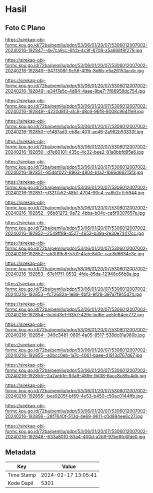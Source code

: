 # Hasil

## Foto C Plano

https://sirekap-obj-formc.kpu.go.id/72ba/pemilu/pdpr/53/06/01/20/07/5306012007002-20240216-192847--4e7ca9cc-6fcb-4c9f-8708-a5a668f8f279.jpg

https://sirekap-obj-formc.kpu.go.id/72ba/pemilu/pdpr/53/06/01/20/07/5306012007002-20240216-192849--947f306f-9c58-4f9b-8d6b-e5a26153acdc.jpg

https://sirekap-obj-formc.kpu.go.id/72ba/pemilu/pdpr/53/06/01/20/07/5306012007002-20240216-192849--e34f7e5c-4d84-4aee-9be7-7f88959dc754.jpg

https://sirekap-obj-formc.kpu.go.id/72ba/pemilu/pdpr/53/06/01/20/07/5306012007002-20240216-192849--4220d8f3-a1c8-48c6-96f8-8008c9641fe9.jpg

https://sirekap-obj-formc.kpu.go.id/72ba/pemilu/pdpr/53/06/01/20/07/5306012007002-20240216-192850--e1487ad3-eb8a-401f-ae46-2a982b93333f.jpg

https://sirekap-obj-formc.kpu.go.id/72ba/pemilu/pdpr/53/06/01/20/07/5306012007002-20240216-192850--d7e60101-435c-4c32-bee2-81a8bbfd95e6.jpg

https://sirekap-obj-formc.kpu.go.id/72ba/pemilu/pdpr/53/06/01/20/07/5306012007002-20240216-192851--854bf022-8963-4804-b1a2-1b66d66215f3.jpg

https://sirekap-obj-formc.kpu.go.id/72ba/pemilu/pdpr/53/06/01/20/07/5306012007002-20240216-192851--d3217a52-48bf-4704-90c4-ea8b2c7c5944.jpg

https://sirekap-obj-formc.kpu.go.id/72ba/pemilu/pdpr/53/06/01/20/07/5306012007002-20240216-192852--96b81272-9a72-4bba-b04c-ca5f9307657e.jpg

https://sirekap-obj-formc.kpu.go.id/72ba/pemilu/pdpr/53/06/01/20/07/5306012007002-20240216-192852--2549ff89-d527-4653-b39a-2e30e74417cc.jpg

https://sirekap-obj-formc.kpu.go.id/72ba/pemilu/pdpr/53/06/01/20/07/5306012007002-20240216-192852--ab3f89c8-57d1-4fa5-8d0e-cac8d6634e3e.jpg

https://sirekap-obj-formc.kpu.go.id/72ba/pemilu/pdpr/53/06/01/20/07/5306012007002-20240216-192853--67e1f7f1-0532-4fde-85da-121f48c66b8a.jpg

https://sirekap-obj-formc.kpu.go.id/72ba/pemilu/pdpr/53/06/01/20/07/5306012007002-20240216-192853--fc72682a-1e89-4bf3-9f29-397a7f945d74.jpg

https://sirekap-obj-formc.kpu.go.id/72ba/pemilu/pdpr/53/06/01/20/07/5306012007002-20240216-192854--5cbfd3e1-9357-429e-bd6e-ae5fe84ee772.jpg

https://sirekap-obj-formc.kpu.go.id/72ba/pemilu/pdpr/53/06/01/20/07/5306012007002-20240216-192854--349c3481-060f-4a05-8517-538dc81a980b.jpg

https://sirekap-obj-formc.kpu.go.id/72ba/pemilu/pdpr/53/06/01/20/07/5306012007002-20240216-192855--a0bcc0eb-1a7c-4061-baee-d1913d767d67.jpg

https://sirekap-obj-formc.kpu.go.id/72ba/pemilu/pdpr/53/06/01/20/07/5306012007002-20240216-192855--2a2aeb1e-93a9-489e-9d38-6acc8c89c4db.jpg

https://sirekap-obj-formc.kpu.go.id/72ba/pemilu/pdpr/53/06/01/20/07/5306012007002-20240216-192855--bea9205f-bf69-4e53-b450-c50ac0144ffb.jpg

https://sirekap-obj-formc.kpu.go.id/72ba/pemilu/pdpr/53/06/01/20/07/5306012007002-20240216-192856--28f7640f-513d-4e69-9611-c0d984ee6c27.jpg

https://sirekap-obj-formc.kpu.go.id/72ba/pemilu/pdpr/53/06/01/20/07/5306012007002-20240216-192848--633a8010-83a4-400d-a2b9-97be9fc6fde0.jpg


## Metadata

| Key        | Value               |
| ---------- | ------------------- |
| Time Stamp | 2024-02-17 13:05:41 |
| Kode Dapil | 5301                |



